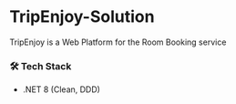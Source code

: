 # TripEnjoy-Solution
TripEnjoy is a Web Platform for the Room Booking service 
### 🛠️ Tech Stack
- .NET 8 (Clean, DDD)

